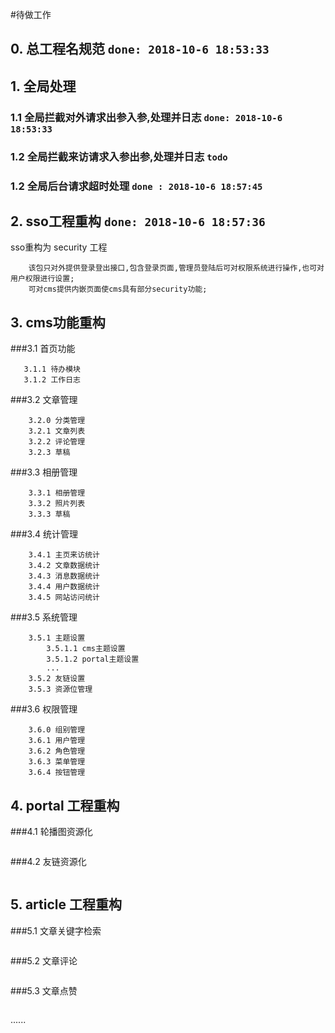 #待做工作
## 0. 总工程名规范   `done: 2018-10-6 18:53:33`
## 1. 全局处理
### 1.1 全局拦截对外请求出参入参,处理并日志 `done: 2018-10-6 18:53:33`
### 1.2 全局拦截来访请求入参出参,处理并日志 `todo`
### 1.2 全局后台请求超时处理  `done : 2018-10-6 18:57:45`
## 2. sso工程重构 `done: 2018-10-6 18:57:36`
sso重构为 security 工程
````
    该包只对外提供登录登出接口,包含登录页面,管理员登陆后可对权限系统进行操作,也可对用户权限进行设置;
    可对cms提供内嵌页面使cms具有部分security功能;
````
## 3. cms功能重构
###3.1 首页功能
````
   3.1.1 待办模块
   3.1.2 工作日志
````
###3.2 文章管理
````
    3.2.0 分类管理
    3.2.1 文章列表
    3.2.2 评论管理
    3.2.3 草稿
````
###3.3 相册管理
````
    3.3.1 相册管理
    3.3.2 照片列表
    3.3.3 草稿
````
###3.4 统计管理
````
    3.4.1 主页来访统计
    3.4.2 文章数据统计
    3.4.3 消息数据统计
    3.4.4 用户数据统计
    3.4.5 网站访问统计
````
###3.5 系统管理
````
    3.5.1 主题设置
        3.5.1.1 cms主题设置
        3.5.1.2 portal主题设置
        ...
    3.5.2 友链设置
    3.5.3 资源位管理
````
###3.6 权限管理
````
    3.6.0 组别管理
    3.6.1 用户管理
    3.6.2 角色管理
    3.6.3 菜单管理
    3.6.4 按钮管理
````
## 4. portal 工程重构
###4.1 轮播图资源化
````
````
###4.2 友链资源化
````
````
## 5. article 工程重构
###5.1 文章关键字检索
````
````
###5.2 文章评论
````
````
###5.3 文章点赞
````
````
 ......